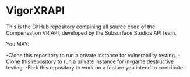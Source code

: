 # VigorXRAPI

This is the GitHub repository containing all source code of the Compensation VR API, developed by the Subsurface Studios API team.

You MAY:

-Clone this repository to run a private instance for vulnerability testing.
-Clone this repository to run a private instance for in-game destructive testing.
-Fork this repository to work on a feature you intend to contribute.
